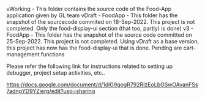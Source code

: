 vWorking -  This folder contains the source code of the Food-App application given by GL team
vDraft - FoodApp - This folder has the snapshot of the sourcecode commited on 18-Sep-2022. This project is not completed. Only the food-display-ui section (that too, partly) is done)
v3 - FoodApp - This folder has the  snapshot of the source code committed on 25-Sep-2022. This project is not completed. Using vDraft as a base version, this project has now has the food-display-ui that is done. Pending are cart-management functions 


Please refer the following link for instructions related to setting up debugger, project setup activities, etc..


https://docs.google.com/document/d/1dlG9qogR792RIzEoLbGSwOAvanFSs7adngYD9YZierg/edit?usp=sharing
